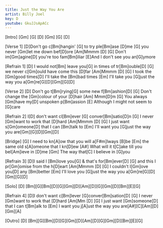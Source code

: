 ```yaml
---
title: Just the Way You Are
artist: Billy Joel
key: D
youtube: GkuJJsApACc
---
```


[Intro]
[Gm]   [G]   [D]
[Gm]   [G]   [D]

[Verse 1]
[D]Don't go c[Bm]hangin' [G] to try ple[Bm]ase [D]me  [G]     you never [Gm]let me down bef[D]ore
[Am]Mmmm [D]    [G]     Don't im[Gm]agine[D]    you're too fam[Bm]iliar
[E]And I don't see you an[G]ymore

[Refrain 1]
[D] I would not[Bm]  leave you[G]     in times of tr[Bm]ouble[D]
[G]     we never c[Gm]ould have come this [D]far
[Am]Mmmm [D]    [G]    I took the [Gm]good times[D]    I'll take the [Bm]bad times
[Em]   I'll take you [G]just the way you a[Gm]re[G][D][Gm][G][D]

[Verse 2]
[D]  Don't go t[Bm]rying[G]    some new f[Bm]ashion[D]
[G]    Don't change the [Gm]colour of your [D]hair
[Am]  Mmm[D]m   [G]    You always [Gm]have my[D]   unspoken p[Bm]assion
[E]  Although I might not seem to [G]care

[Refrain 2]
I[D] don't want cl[Bm]ever [G]     conver[Bm]satio[D]n  [G]     I never [Gm]want to work that [D]hard
[Am]Mmmm [D]    [G]    I just want s[Gm]omeone[D]    that I can [Bm]talk to
[Em]   I'll want you [G]just the way you are[Gm][G][D][Gm][D]

[Bridge]
[G]     I need to kn[A]ow that you will a[F#m]lways  [B]be
[Em]   the same old s[A]omeone that I kn[D]ew
[A#]  What will it t[C]ake till you bel[Am]ieve in [D]me
[Gm]  The way that[C] I believe in [G]you

[Refrain 3]
 [D]I said I [Bm]love you[G]    &  that's for[Bm]ever[D]
[G] and this I pr[Gm]omise from the h[D]eart
[Am]Mmmm [D]    [G]     I couldn't l[Gm]ove you[D]     any [Bm]better
[Em]   I'll love  you [G]just the way you a[Gm]re[G][D][Gm][G][D]

[Solo]
[D] [Bm][G][Bm][D][G][Gm][D][Am][D][G][Gm][D][Bm][E][G]

[Refrain 4]
[D]I don't want c[Bm]lever  [G]conver[Bm]sation[D]   [G]     I never [Gm]want to work that [D]hard
[Am]Mm   [D]    [G]     I just want [Gm]someone[D]    that I can t[Bm]alk to
[Em]   I want you j[A]ust the way you are[A#][C][Am][D][Gm][A]

[Outro]
[D] [Bm][G][Bm][D][G][Gm][D][Am][D][G][Gm][D][Bm][E][G]
